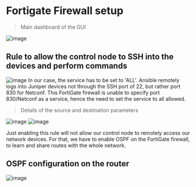 # Fortigate Firewall setup

> Main dashboard of the GUI

![image](https://user-images.githubusercontent.com/81763406/143358495-179c92a8-79d6-4816-8fb7-c28d98eef744.png)

## Rule to allow the control node to SSH into the devices and perform commands
![image](https://user-images.githubusercontent.com/81763406/143372911-0c958854-deb6-4e9d-bf28-0fa0b1ae0c3f.png)
In our case, the service has to be set to 'ALL'. Ansible remotely logs into Juniper devices not through the SSH port of 22, but rather port 830 for Netconf. This FortiGate firewall is unable to specify port 830/Netconf as a service, hence the need to set the service to all allowed.

> Details of the source and destination parameters

![image](https://user-images.githubusercontent.com/81763406/143372951-cf9cc9a6-aa25-40b6-8689-abd108501d64.png)
![image](https://user-images.githubusercontent.com/81763406/143372978-54e627a1-b599-4929-922d-9807beded2b4.png)

Just enabling this rule will not allow our control node to remotely access our network devices. For that, we have to enable OSPF on the FortiGate firewall, to learn and share routes with the whole network.
## OSPF configuration on the router
![image](https://user-images.githubusercontent.com/81763406/143373524-a5ee3bc2-4170-4ad6-81a9-851e4bc66474.png)
